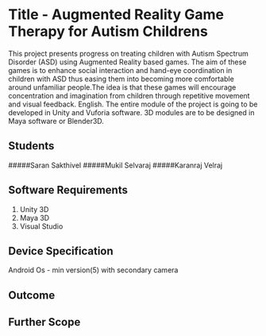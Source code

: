 # Title - Augmented Reality Game Therapy for Autism Childrens
This project presents progress on treating children with Autism Spectrum Disorder (ASD) using 
Augmented Reality based games. The aim of these games is to enhance social interaction and 
hand-eye coordination in children with ASD thus easing them into becoming more comfortable 
around unfamiliar people.The idea is that these games will encourage concentration and 
imagination from children through repetitive movement and visual feedback. English. The entire 
module of the project is going to be developed in Unity and Vuforia software. 3D modules are to 
be designed in Maya software or Blender3D.
## Students
#####Saran Sakthivel
#####Mukil Selvaraj
#####Karanraj Velraj
## Software Requirements
1. Unity 3D
2. Maya 3D
3. Visual Studio
## Device Specification
Android Os - min version(5)
with secondary camera
## Outcome

## Further Scope
